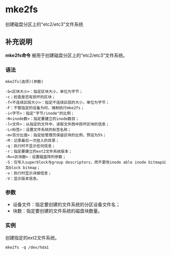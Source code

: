 mke2fs
===

创建磁盘分区上的“etc2/etc3”文件系统

## 补充说明

**mke2fs命令** 被用于创建磁盘分区上的“etc2/etc3”文件系统。

### 语法  

```
mke2fs(选项)(参数)
```

  

```
-b<区块大小>：指定区块大小，单位为字节；
-c；检查是否有损坏的区块；
-f<不连续区段大小>：指定不连续区段的大小，单位为字节；
-F：不管指定的设备为何，强制执行mke2fs；
-i<字节>：指定"字节/inode"的比例；
-N<inode数>：指定要建立的inode数目；
-l<文件>：从指定的文件中，读取文件西中损坏区块的信息；
-L<标签>：设置文件系统的标签名称；
-m<百分比值>：指定给管理员保留区块的比例，预设为5%；
-M：记录最后一次挂入的目录；
-q：执行时不显示任何信息；
-r：指定要建立的ext2文件系统版本；
-R=<区块数>：设置磁盘阵列参数；
-S：仅写入superblock与group descriptors，而不更改inode able inode bitmap以及block bitmap；
-v：执行时显示详细信息；
-V：显示版本信息。
```

### 参数  

*   设备文件：指定要创建的文件系统的分区设备文件名；
*   块数：指定要创建的文件系统的磁盘块数量。

### 实例  

创建指定的ext2文件系统。

```
mke2fs -q /dev/hda1
```


